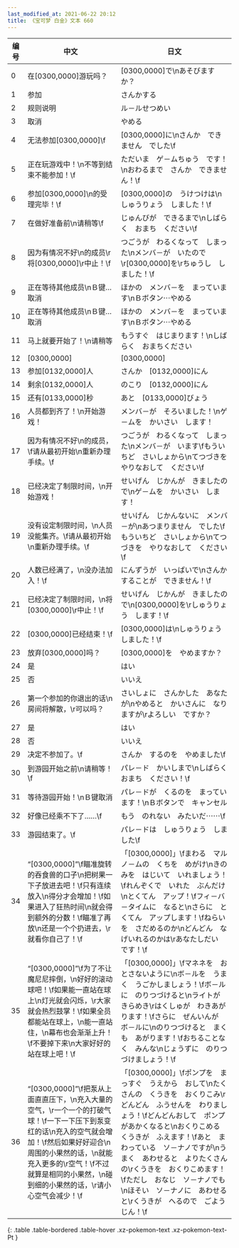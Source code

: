 ```yaml
---
last_modified_at: 2021-06-22 20:12
title: 《宝可梦 白金》文本 660
---
```

| 编号 | 中文 | 日文 |
| ---- | ---- | ---- |
| 0 | 在[0300,0000]游玩吗？ | [0300,0000]で\nあそびますか？ |
| 1 | 参加 | さんかする |
| 2 | 规则说明 | ル－ルせつめい |
| 3 | 取消 | やめる |
| 4 | 无法参加[0300,0000]\f | [0300,0000]に\nさんか　できません　でした\f |
| 5 | 正在玩游戏中！\n不等到结束不能参加！\f | ただいま　ゲ－ムちゅう　です！\nおわるまで　さんか　できません！\f |
| 6 | 参加[0300,0000]\n的受理完毕！\f | [0300,0000]の　うけつけは\nしゅうりょう　しました！\f |
| 7 | 在做好准备前\n请稍等\f | じゅんびが　できるまで\nしばらく　おまち　ください\f |
| 8 | 因为有情况不好\n的成员\r将[0300,0000]\r中止！\f | つごうが　わるくなって　しまった\nメンバ－が　いたので\r[0300,0000]を\rちゅうし　しました！\f |
| 9 | 正在等待其他成员\nＢ键…取消 | ほかの　メンバ－を　まっています\nＢボタン⋯やめる |
| 10 | 正在等待其他成员\nＢ键…取消 | ほかの　メンバ－を　まっています\nＢボタン⋯やめる |
| 11 | 马上就要开始了！\n请稍等 | もうすぐ　はじまります！\nしばらく　おまちください |
| 12 | [0300,0000] | [0300,0000] |
| 13 | 参加[0132,0000]人 | さんか　[0132,0000]にん |
| 14 | 剩余[0132,0000]人 | のこり　[0132,0000]にん |
| 15 | 还有[0133,0000]秒 | あと　[0133,0000]びょう |
| 16 | 人员都到齐了！\n开始游戏！ | メンバ－が　そろいました！\nゲ－ムを　かいさい　します！ |
| 17 | 因为有情况不好\n的成员，\f请从最初开始\n重新办理手续。\f | つごうが　わるくなって　しまった\nメンバ－が　います\fもういちど　さいしょから\nてつづきを　やりなおして　ください\f |
| 18 | 已经决定了制限时间，\n开始游戏！ | せいげん　じかんが　きましたので\nゲ－ムを　かいさい　します！ |
| 19 | 没有设定制限时间，\n人员没能集齐。\f请从最初开始\n重新办理手续。\f | せいげん　じかんないに　メンバ－が\nあつまりません　でした\fもういちど　さいしょから\nてつづきを　やりなおして　ください\f |
| 20 | 人数已经满了，\n没办法加入！\f | にんずうが　いっぱいで\nさんか　することが　できません！\f |
| 21 | 已经决定了制限时间，\n将[0300,0000]\r中止！\f | せいげん　じかんが　きましたので\n[0300,0000]を\rしゅうりょう　します！\f |
| 22 | [0300,0000]已经结束！\f | [0300,0000]は\nしゅうりょう　しました！\f |
| 23 | 放弃[0300,0000]吗？ | [0300,0000]を　やめますか？ |
| 24 | 是 | はい |
| 25 | 否 | いいえ |
| 26 | 第一个参加的你退出的话\n房间将解散，\r可以吗？ | さいしょに　さんかした　あなたが\nやめると　かいさんに　なりますが\rよろしい　ですか？ |
| 27 | 是 | はい |
| 28 | 否 | いいえ |
| 29 | 决定不参加了。\f | さんか　するのを　やめました\f |
| 30 | 到游园开始之前\n请稍等！\f | パレ－ド　かいしまで\nしばらく　おまち　ください！\f |
| 31 | 等待游园开始！\nＢ键取消 | パレ－ドが　くるのを　まっています！\nＢボタンで　キャンセル |
| 32 | 好像已经乘不下了……\f | もう　のれない　みたいだ⋯⋯\f |
| 33 | 游园结束了。\f | パレ－ドは　しゅうりょう　しました\f |
| 34 | “[0300,0000]”\f瞄准旋转的吞食兽的口子\n把树果一下子放进去吧！\f只有连续放入\n得分才会增加！\f如果进入了狂热时间\n就会得到额外的分数！\f瞄准了再放\n还是一个个扔进去，\r就看你自己了！\f | 「[0300,0000]」\fまわる　マルノ－ムの　くちを　めがけ\nきのみを　はじいて　いれましょう！\fれんぞくで　いれた　ぶんだけ\nとくてん　アップ！\fフィ－バ－タイムに　なると\nさらに　とくてん　アップします！\fねらいを　さだめるのか\nどんどん　なげいれるのかは\rあなたしだい　です！\f |
| 35 | “[0300,0000]”\f为了不让魔尼尼摔倒，\n好好的滚动球吧！\f如果能一直站在球上\n灯光就会闪烁，\r大家就会热烈鼓掌！\f如果全员都能站在球上，\n能一直站住，\n幕布也会渐渐上升！\f不要掉下来\n大家好好的站在球上吧！\f | 「[0300,0000]」\fマネネを　おとさないように\nボ－ルを　うまく　うごかしましょう！\fボ－ルに　のりつづけると\nライトが　きらめき\rはくしゅが　わきあがります！\fさらに　ぜんいんが　ボ－ルに\nのりつづけると　まくも　あがります！\fおちることなく　みんな\nじょうずに　のりつづけましょう！\f |
| 36 | “[0300,0000]”\f把泵从上面直直压下，\n充入大量的空气，\r一个一个的打破气球！\f一下一下压下到泵变红的话\n充入的空气就会增加！\f然后如果好好迎合\n周围的小果然的话，\n就能充入更多的\r空气！\f不过就算是相同的小果然，\n碰到细的小果然的话，\r请小心空气会减少！\f | 「[0300,0000]」\fポンプを　まっすぐ　うえから　おして\nたくさんの　くうきを　おくりこみ\rどんどん　ふうせんを　わりましょう！\fどんどんおして　ポンプがあかくなると\nおくりこめる　くうきが　ふえます！\fあと　まわっている　ソ－ナノですが\nうまく　あわせると　よりたくさんの\rくうきを　おくりこめます！\fただし　おなじ　ソ－ナノでも\nほそい　ソ－ナノに　あわせると\rくうきが　へるので　ごようじん！\f |
{: .table .table-bordered .table-hover .xz-pokemon-text .xz-pokemon-text-Pt }